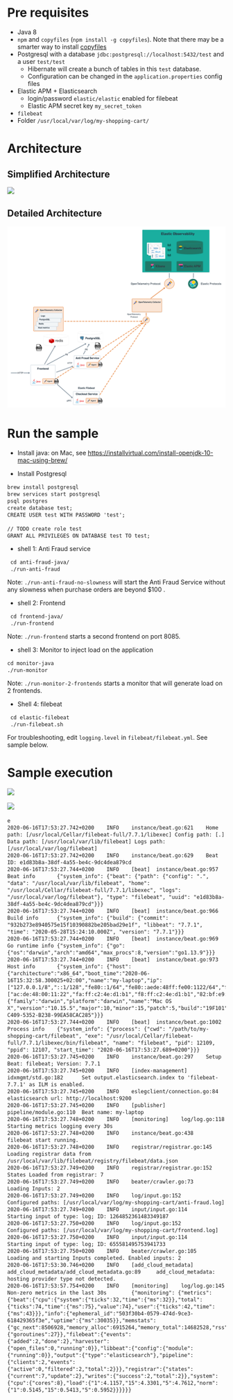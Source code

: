 
# Pre requisites

* Java 8
* `npm` and `copyfiles` (`npm install -g copyfiles`). Note that there may be a smarter way to install  [copyfiles](https://www.npmjs.com/package/copyfiles) 
* Postgresql with a database `jdbc:postgresql://localhost:5432/test` and a user `test/test`
    * Hibernate will create a bunch of tables in this `test` database. 
    * Configuration can be changed in the `application.properties` config files
* Elastic APM + Elasticsearch
   * login/password `elastic/elastic` enabled for filebeat
   * Elastic APM secret key `my_secret_token`
* `filebeat`
* Folder `/usr/local/var/log/my-shopping-cart/`

# Architecture

## Simplified Architecture

![](https://github.com/cyrille-leclerc/my-shopping-cart/raw/elastic/docs/images/demo-architecture-simplified.png)

## Detailed Architecture

![](https://github.com/cyrille-leclerc/my-shopping-cart/raw/elastic/docs/images/demo-architecture.png)

# Run the sample

* Install java: on Mac, see https://installvirtual.com/install-openjdk-10-mac-using-brew/

* Install Postgresql

```
brew install postgresql
brew services start postgresql
psql postgres
create database test;
CREATE USER test WITH PASSWORD 'test';

// TODO create role test
GRANT ALL PRIVILEGES ON DATABASE test TO test;

```

* shell 1: Anti Fraud service
 
```
 cd anti-fraud-java/
 ./run-anti-fraud  
 ```

Note: `./run-anti-fraud-no-slowness` will start the Anti Fraud Service without any slowness when purchase orders are beyond $100 .

* shell 2: Frontend
 
```
 cd frontend-java/
 ./run-frontend  
 ```

Note: `./run-frontend` starts a second frontend on port 8085.


* shell 3: Monitor to inject load on the application

 ```
cd monitor-java
./run-monitor  
```

Note: `./run-monitor-2-frontends` starts a monitor that will generate load on 2 frontends.


* Shell 4: filebeat
 
```
 cd elastic-filebeat
 ./run-filebeat.sh  
 ```

For troubleshooting, edit `logging.level` in `filebeat/filebeat.yml`.
See sample below.

# Sample execution

![](https://github.com/cyrille-leclerc/my-shopping-cart/raw/elastic/docs/images/elastic-apm-distributed-trace-elastic.png)

![](https://github.com/cyrille-leclerc/my-shopping-cart/raw/elastic/docs/images/elastic-apm-distributed-trace-elastic-links.png)

```
e
2020-06-16T17:53:27.742+0200    INFO    instance/beat.go:621    Home path: [/usr/local/Cellar/filebeat-full/7.7.1/libexec] Config path: [.] Data path: [/usr/local/var/lib/filebeat] Logs path: [/usr/local/var/log/filebeat]
2020-06-16T17:53:27.742+0200    INFO    instance/beat.go:629    Beat ID: e1d83b8a-38df-4a55-be4c-9dc4dea879cd
2020-06-16T17:53:27.744+0200    INFO    [beat]  instance/beat.go:957    Beat info       {"system_info": {"beat": {"path": {"config": ".", "data": "/usr/local/var/lib/filebeat", "home": "/usr/local/Cellar/filebeat-full/7.7.1/libexec", "logs": "/usr/local/var/log/filebeat"}, "type": "filebeat", "uuid": "e1d83b8a-38df-4a55-be4c-9dc4dea879cd"}}}
2020-06-16T17:53:27.744+0200    INFO    [beat]  instance/beat.go:966    Build info      {"system_info": {"build": {"commit": "932b273e8940575e15f10390882be205bad29e1f", "libbeat": "7.7.1", "time": "2020-05-28T15:24:10.000Z", "version": "7.7.1"}}}
2020-06-16T17:53:27.744+0200    INFO    [beat]  instance/beat.go:969    Go runtime info {"system_info": {"go": {"os":"darwin","arch":"amd64","max_procs":8,"version":"go1.13.9"}}}
2020-06-16T17:53:27.744+0200    INFO    [beat]  instance/beat.go:973    Host info       {"system_info": {"host": {"architecture":"x86_64","boot_time":"2020-06-16T15:32:58.300025+02:00","name":"my-laptop","ip":["127.0.0.1/8","::1/128","fe80::1/64","fe80::aede:48ff:fe00:1122/64","fe80::30:f0c:edef:aba6/64","192.168.3.46/24","fe80::64ca:3ff:fe68:5d7/64","fe80::64ca:3ff:fe68:5d7/64","fe80::bab3:7987:a623:85bc/64","fe80::e3f7:a61a:96c9:8ae8/64"],"kernel_version":"19.5.0","mac":["ac:de:48:00:11:22","fa:ff:c2:4e:d1:b1","f8:ff:c2:4e:d1:b1","82:bf:e9:40:48:01","82:bf:e9:40:48:00","82:bf:e9:40:48:05","82:bf:e9:40:48:04","82:bf:e9:40:48:01","0a:ff:c2:4e:d1:b1","66:ca:03:68:05:d7","66:ca:03:68:05:d7"],"os":{"family":"darwin","platform":"darwin","name":"Mac OS X","version":"10.15.5","major":10,"minor":15,"patch":5,"build":"19F101"},"timezone":"CEST","timezone_offset_sec":7200,"id":"04A12D9F-C409-5352-B238-99EA58CAC285"}}}
2020-06-16T17:53:27.744+0200    INFO    [beat]  instance/beat.go:1002   Process info    {"system_info": {"process": {"cwd": "/path/to/my-shopping-cart/filebeat", "exe": "/usr/local/Cellar/filebeat-full/7.7.1/libexec/bin/filebeat", "name": "filebeat", "pid": 12109, "ppid": 12107, "start_time": "2020-06-16T17:53:27.689+0200"}}}
2020-06-16T17:53:27.745+0200    INFO    instance/beat.go:297    Setup Beat: filebeat; Version: 7.7.1
2020-06-16T17:53:27.745+0200    INFO    [index-management]      idxmgmt/std.go:182      Set output.elasticsearch.index to 'filebeat-7.7.1' as ILM is enabled.
2020-06-16T17:53:27.745+0200    INFO    eslegclient/connection.go:84    elasticsearch url: http://localhost:9200
2020-06-16T17:53:27.745+0200    INFO    [publisher]     pipeline/module.go:110  Beat name: my-laptop
2020-06-16T17:53:27.748+0200    INFO    [monitoring]    log/log.go:118  Starting metrics logging every 30s
2020-06-16T17:53:27.748+0200    INFO    instance/beat.go:438    filebeat start running.
2020-06-16T17:53:27.748+0200    INFO    registrar/registrar.go:145      Loading registrar data from /usr/local/var/lib/filebeat/registry/filebeat/data.json
2020-06-16T17:53:27.749+0200    INFO    registrar/registrar.go:152      States Loaded from registrar: 7
2020-06-16T17:53:27.749+0200    INFO    beater/crawler.go:73    Loading Inputs: 2
2020-06-16T17:53:27.749+0200    INFO    log/input.go:152        Configured paths: [/usr/local/var/log/my-shopping-cart/anti-fraud.log]
2020-06-16T17:53:27.749+0200    INFO    input/input.go:114      Starting input of type: log; ID: 1264852361483349187 
2020-06-16T17:53:27.750+0200    INFO    log/input.go:152        Configured paths: [/usr/local/var/log/my-shopping-cart/frontend.log]
2020-06-16T17:53:27.750+0200    INFO    input/input.go:114      Starting input of type: log; ID: 655581495753941733 
2020-06-16T17:53:27.750+0200    INFO    beater/crawler.go:105   Loading and starting Inputs completed. Enabled inputs: 2
2020-06-16T17:53:30.746+0200    INFO    [add_cloud_metadata]    add_cloud_metadata/add_cloud_metadata.go:89     add_cloud_metadata: hosting provider type not detected.
2020-06-16T17:53:57.754+0200    INFO    [monitoring]    log/log.go:145  Non-zero metrics in the last 30s        {"monitoring": {"metrics": {"beat":{"cpu":{"system":{"ticks":32,"time":{"ms":32}},"total":{"ticks":74,"time":{"ms":75},"value":74},"user":{"ticks":42,"time":{"ms":43}}},"info":{"ephemeral_id":"503f30b4-0579-474d-9ce3-618429365f3e","uptime":{"ms":30035}},"memstats":{"gc_next":8506928,"memory_alloc":6915264,"memory_total":14682528,"rss":32731136},"runtime":{"goroutines":27}},"filebeat":{"events":{"added":2,"done":2},"harvester":{"open_files":0,"running":0}},"libbeat":{"config":{"module":{"running":0}},"output":{"type":"elasticsearch"},"pipeline":{"clients":2,"events":{"active":0,"filtered":2,"total":2}}},"registrar":{"states":{"current":7,"update":2},"writes":{"success":2,"total":2}},"system":{"cpu":{"cores":8},"load":{"1":4.1157,"15":4.3301,"5":4.7612,"norm":{"1":0.5145,"15":0.5413,"5":0.5952}}}}}}
```
